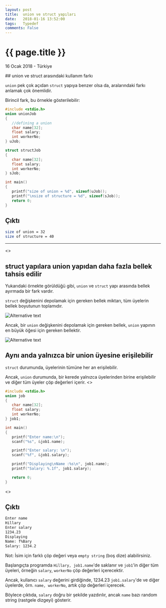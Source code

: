 ```yaml
---
layout: post
title:  union ve struct yapıları
date:   2018-01-16 13:52:00
tags:   Typedef
comments: False
---
```


{{ page.title }}
================

<p class="meta">16 Ocak 2018 - Türkiye</p>
## union ve struct arasındaki kullanım farkı

```union``` pek çok açıdan ```struct``` yapıya benzer olsa da, aralarındaki farkı anlamak çok önemlidir.

Birincil fark, bu örnekle gösterilebilir:


~~~c
#include <stdio.h>
union unionJob
{
   //defining a union
   char name[32];
   float salary;
   int workerNo;
} uJob;

struct structJob
{
   char name[32];
   float salary;
   int workerNo;
} sJob;

int main()
{
   printf("size of union = %d", sizeof(uJob));
   printf("\nsize of structure = %d", sizeof(sJob));
   return 0;
}
~~~

## Çıktı
~~~bash
size of union = 32
size of structure = 40
~~~

***

<>

## struct yapılara union yapıdan daha fazla bellek tahsis edilir

Yukarıdaki örnekte görüldüğü gibi, ```union``` ve ```struct``` yapı arasında bellek ayırmada bir fark vardır.

```struct``` değişkenini depolamak için gereken bellek miktarı, tüm üyelerin bellek boyutunun toplamıdır.

![Alternative text](/images/C-structure-memory-allocation.jpg "struct değişkeni belleği")

Ancak, bir ```union``` değişkenini depolamak için gereken bellek, ```union``` yapının en büyük öğesi için gereken bellektir.


![Alternative text](/images/memory-allocation-union.jpg "union değişkeni belleği")

## Aynı anda yalnızca bir union üyesine erişilebilir

```struct``` durumunda, üyelerinin tümüne her an erişilebilir.

Ancak, ```union``` durumunda, bir kerede yalnızca üyelerinden birine erişilebilir ve diğer tüm üyeler çöp değerleri içerir.
<>
~~~c
#include <stdio.h>
union job
{
   char name[32];
   float salary;
   int workerNo;
} job1;

int main()
{
   printf("Enter name:\n");
   scanf("%s", &job1.name);

   printf("Enter salary: \n");
   scanf("%f", &job1.salary);

   printf("Displaying\nName :%s\n", job1.name);
   printf("Salary: %.1f", job1.salary);

   return 0;
}
~~~

<>

## Çıktı
~~~bash
Enter name 
Hillary
Enter salary
1234.23
Displaying
Name: f%Bary
Salary: 1234.2
~~~

Not: İsim için farklı çöp değeri veya ```empty string``` (boş dize) alabilirsiniz.

Başlangıçta programda ```Hillary, job1.name```'de saklanır ve ```job1```'in diğer tüm üyeleri, örneğin ```salary```, ```workerNo``` çöp değerleri içerecektir.

Ancak, kullanıcı ```salary``` değerini girdiğinde, 1234.23 ```job1.salary```'de ve diğer üyelerde, örn. ```name, workerNo```, artık çöp değerleri içerecek.

Böylece çıktıda, ```salary``` doğru bir şekilde yazdırılır, ancak ```name``` bazı random string (rastgele dizgeyi) gösterir.

